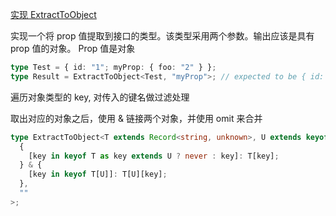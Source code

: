 [实现 ExtractToObject](https://github.com/type-challenges/type-challenges/blob/main/questions/29650-medium-extracttoobject/README.md)

实现一个将 prop 值提取到接口的类型。该类型采用两个参数。输出应该是具有 prop 值的对象。 Prop 值是对象

```ts
type Test = { id: "1"; myProp: { foo: "2" } };
type Result = ExtractToObject<Test, "myProp">; // expected to be { id: '1', foo: '2' }
```

遍历对象类型的 key, 对传入的键名做过滤处理

取出对应的对象之后，使用 & 链接两个对象，并使用 omit 来合并

```ts
type ExtractToObject<T extends Record<string, unknown>, U extends keyof T> = Omit<
  {
    [key in keyof T as key extends U ? never : key]: T[key];
  } & {
    [key in keyof T[U]]: T[U][key];
  },
  ""
>;
```
